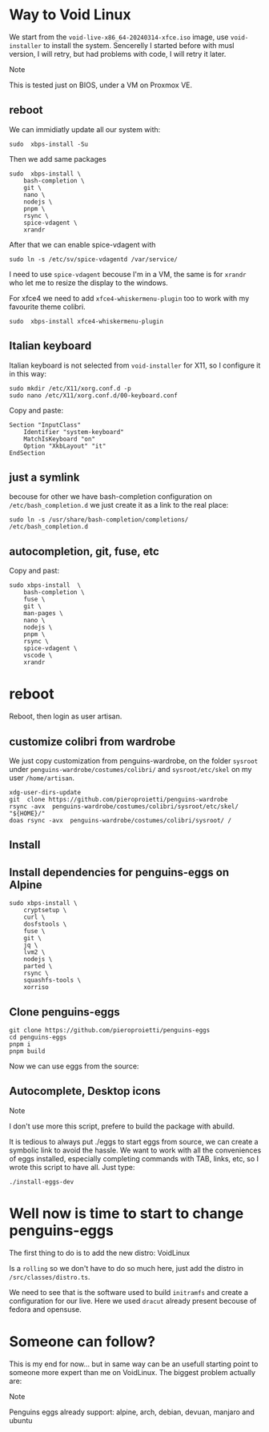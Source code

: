 # Way to Void Linux
We start from the `void-live-x86_64-20240314-xfce.iso` image, use `void-installer` to install the system. Sencerelly I started before with musl version, I will retry, but had problems with code, I will retry it later.

> [!NOTE]
> This is tested just on BIOS, under a VM on Proxmox VE.

## reboot
We can immidiatly update all our system with:
``` 
sudo  xbps-install -Su
```

Then we add same packages
``` 
sudo  xbps-install \
    bash-completion \
    git \
    nano \
    nodejs \
    pnpm \
    rsync \
    spice-vdagent \
    xrandr 
``` 

After that we can enable spice-vdagent with
``` 
sudo ln -s /etc/sv/spice-vdagentd /var/service/
``` 
I need to use `spice-vdagent` becouse I'm in a VM, the same is for `xrandr` who let me to resize the display to the windows. 

For xfce4 we need to add `xfce4-whiskermenu-plugin` too to work with my favourite theme colibri.
``` 
sudo  xbps-install xfce4-whiskermenu-plugin
``` 

## Italian keyboard
Italian keyboard is not selected from `void-installer` for X11, so I configure it in this way:

```
sudo mkdir /etc/X11/xorg.conf.d -p
sudo nano /etc/X11/xorg.conf.d/00-keyboard.conf
```

Copy and paste:
```
Section "InputClass"
    Identifier "system-keyboard"
    MatchIsKeyboard "on"
    Option "XkbLayout" "it"
EndSection
```

## just a symlink
becouse for other we have bash-completion configuration on `/etc/bash_completion.d` we just create it as a link to the real place:

```
sudo ln -s /usr/share/bash-completion/completions/ /etc/bash_completion.d
```

## autocompletion, git, fuse, etc

Copy and past:
```
sudo xbps-install  \
    bash-completion \
    fuse \
    git \
    man-pages \
    nano \
    nodejs \
    pnpm \
    rsync \
    spice-vdagent \
    vscode \
    xrandr 
```

# reboot
Reboot, then login as user artisan.


## customize colibri from wardrobe
We just copy customization from penguins-wardrobe, on the folder `sysroot` under `penguins-wardrobe/costumes/colibri/` and `sysroot/etc/skel` on my user `/home/artisan`.

```
xdg-user-dirs-update
git  clone https://github.com/pieroproietti/penguins-wardrobe
rsync -avx  penguins-wardrobe/costumes/colibri/sysroot/etc/skel/ "${HOME}/"
doas rsync -avx  penguins-wardrobe/costumes/colibri/sysroot/ /

```

## Install 

## Install dependencies for penguins-eggs on Alpine


```
sudo xbps-install \
    cryptsetup \
    curl \
    dosfstools \
    fuse \
    git \
    jq \
    lvm2 \
    nodejs \
    parted \
    rsync \
    squashfs-tools \
    xorriso

```


## Clone penguins-eggs
```
git clone https://github.com/pieroproietti/penguins-eggs
cd penguins-eggs
pnpm i
pnpm build

```

Now we can use eggs from the source:

## Autocomplete, Desktop icons
> [!NOTE]
> I don't use more this script, prefere to build the package with abuild.

It is tedious to always put ./eggs to start eggs from source, we can create a symbolic link to avoid the hassle.  We want to work with all the conveniences of eggs installed, especially completing commands with TAB, links, etc, so I wrote this script to have all. Just type:

```
./install-eggs-dev

```

# Well now is time to start to change penguins-eggs
The first thing to do is to add the new distro: VoidLinux

Is a `rolling` so we don't have to do so much here, just add the distro in `/src/classes/distro.ts`.

We need to see that is the software used to build `initramfs` and create a configuration for our live. Here we used `dracut` already present becouse of fedora and opensuse.


# Someone can follow? 
This is my end for now... but in same way can be an usefull starting point to someone more expert than me on VoidLinux. The biggest problem actually are: 

> [!NOTE]
> Penguins eggs already support: alpine, arch, debian, devuan, manjaro and ubuntu



